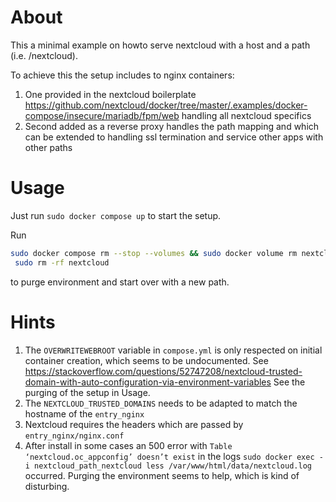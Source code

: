 # About
This a minimal example on howto serve nextcloud with a host and a path (i.e. /nextcloud).

To achieve this the setup includes to nginx containers:
1. One provided in the nextcloud boilerplate
https://github.com/nextcloud/docker/tree/master/.examples/docker-compose/insecure/mariadb/fpm/web
handling all nextcloud specifics
2. Second added as a reverse proxy handles the path mapping and which can be extended to handling ssl termination
and service other apps with other paths

# Usage
Just run ```sudo docker compose up``` to start the setup.

Run
```bash
sudo docker compose rm --stop --volumes && sudo docker volume rm nextcloud_docker_path_mariadb &&
 sudo rm -rf nextcloud
```
to purge environment and start over with a new path.

# Hints
1. The ```OVERWRITEWEBROOT``` variable in ```compose.yml``` is only respected on initial container
creation, which seems to be undocumented. See
https://stackoverflow.com/questions/52747208/nextcloud-trusted-domain-with-auto-configuration-via-environment-variables
See the purging of the setup in Usage.
3. The ```NEXTCLOUD_TRUSTED_DOMAINS``` needs to be adapted to match the hostname of the ```entry_nginx```
3. Nextcloud requires the headers which are passed by ```entry_nginx/nginx.conf```
4. After install in some cases an 500 error with ```Table ‘nextcloud.oc_appconfig’ doesn’t exist``` in the logs
```sudo docker exec -i nextcloud_path_nextcloud less /var/www/html/data/nextcloud.log``` occurred. Purging the
environment seems to help, which is kind of disturbing.



      